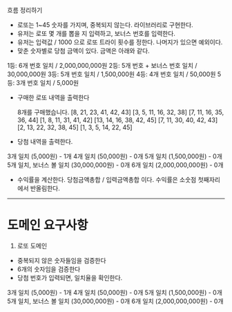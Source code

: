 흐름 정리하기

- 로또는 1~45 숫자를 가지며, 중복되지 않는다. 라이브러리로 구현한다.
- 유저는 로또 몇 개를 뽑을 지 입력하고, 보너스 번호를 입력한다.
- 유저는 입력값 / 1000 으로 로또 트라이 횟수를 정한다. 나머지가 있으면 예외이다.
- 맞춘 숫자별로 당첨 금액이 있다. 금액은 아래와 같다.

1등: 6개 번호 일치 / 2,000,000,000원
2등: 5개 번호 + 보너스 번호 일치 / 30,000,000원
3등: 5개 번호 일치 / 1,500,000원
4등: 4개 번호 일치 / 50,000원
5등: 3개 번호 일치 / 5,000원

- 구매한 로또 내역을 출력한다

  8개를 구매했습니다.
  [8, 21, 23, 41, 42, 43]
  [3, 5, 11, 16, 32, 38]
  [7, 11, 16, 35, 36, 44]
  [1, 8, 11, 31, 41, 42]
  [13, 14, 16, 38, 42, 45]
  [7, 11, 30, 40, 42, 43]
  [2, 13, 22, 32, 38, 45]
  [1, 3, 5, 14, 22, 45]

- 당첨 내역을 출력한다.

3개 일치 (5,000원) - 1개
4개 일치 (50,000원) - 0개
5개 일치 (1,500,000원) - 0개
5개 일치, 보너스 볼 일치 (30,000,000원) - 0개
6개 일치 (2,000,000,000원) - 0개

- 수익률을 계산한다. 당첨금액총합 / 입력금액총합 이다. 수익률은 소숫점 첫째자리에서 반올림한다.

---

# 도메인 요구사항

1. 로또 도메인

- 중복되지 않은 숫자들임을 검증한다
- 6개의 숫자임을 검증한다
- 당첨 번호가 입력되면, 일치율을 확인한다.

3개 일치 (5,000원) - 1개
4개 일치 (50,000원) - 0개
5개 일치 (1,500,000원) - 0개
5개 일치, 보너스 볼 일치 (30,000,000원) - 0개
6개 일치 (2,000,000,000원) - 0개

